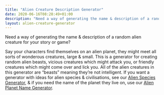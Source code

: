 ```yaml
---
title: "Alien Creature Description Generator"
date: 2020-06-16T08:28:49+01:00
description: "Need a way of generating the name & description of a random alien creature?"
layout: alien-creature-generator
---
```


Need a way of generating the name & description of a random alien creature for your story or game?

Say your characters find themselves on an alien planet, they might meet all sorts of wonderous creatures, large & small. This is a generator for creating random alien beasts, vicious creatures which might attack you, or friendly creatures which might come over and lick you. All of the alien creatures in this generator are “beasts” meaning they’re not intelligent. If you want a generator with ideas for alien species & civilisations, see our <a href="/alien-species-generator/">Alien Species Generator</a>, & if you need the name of the planet they live on, use our <a href="/planet-name-generator">Alien Planet Name Generator</a>. 
